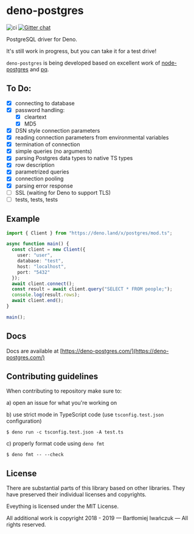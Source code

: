 # deno-postgres

![ci](https://github.com/buildondata/deno-postgres/workflows/ci/badge.svg)
[![Gitter chat](https://badges.gitter.im/gitterHQ/gitter.png)](https://gitter.im/deno-postgres/community)

PostgreSQL driver for Deno.

It's still work in progress, but you can take it for a test drive!

`deno-postgres` is being developed based on excellent work of [node-postgres](https://github.com/brianc/node-postgres)
and [pq](https://github.com/lib/pq).

## To Do:

- [x] connecting to database
- [x] password handling:
  - [x] cleartext
  - [x] MD5
- [x] DSN style connection parameters
- [x] reading connection parameters from environmental variables
- [x] termination of connection
- [x] simple queries (no arguments)
- [x] parsing Postgres data types to native TS types
- [x] row description
- [x] parametrized queries
- [x] connection pooling
- [x] parsing error response
- [ ] SSL (waiting for Deno to support TLS)
- [ ] tests, tests, tests

## Example

```ts
import { Client } from "https://deno.land/x/postgres/mod.ts";

async function main() {
  const client = new Client({
    user: "user",
    database: "test",
    host: "localhost",
    port: "5432"
  });
  await client.connect();
  const result = await client.query("SELECT * FROM people;");
  console.log(result.rows);
  await client.end();
}

main();
```

## Docs

Docs are available at [https://deno-postgres.com/](https://deno-postgres.com/)

## Contributing guidelines

When contributing to repository make sure to:

a) open an issue for what you're working on

b) use strict mode in TypeScript code (use `tsconfig.test.json` configuration)

```shell
$ deno run -c tsconfig.test.json -A test.ts
```

c) properly format code using `deno fmt`

```shell
$ deno fmt -- --check
```

## License

There are substantial parts of this library based on other libraries. They have preserved their individual licenses and copyrights.

Eveything is licensed under the MIT License.

All additional work is copyright 2018 - 2019 — Bartłomiej Iwańczuk — All rights reserved.
